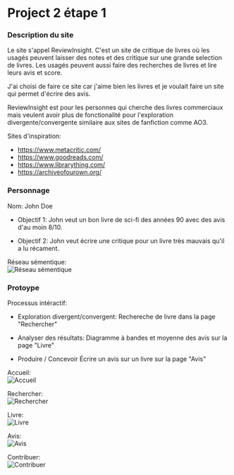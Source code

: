 # Project 2 étape 1

### Description du site

Le site s'appel ReviewInsight. C'est un site de critique de livres où les usagés peuvent
laisser des notes et des critique sur une grande selection de livres. Les usagés peuvent aussi
faire des recherches de livres et lire leurs avis et score.

J'ai choisi de faire ce site car j'aime bien les livres et je voulait faire un site qui
permet d'écrire des avis.

ReviewInsight est pour les personnes qui cherche des livres commerciaux mais veulent avoir
plus de fonctionalité pour l'exploration divergente/convergente similaire aux sites de fanfiction 
comme AO3.

Sites d'inspiration:
- https://www.metacritic.com/
- https://www.goodreads.com/
- https://www.librarything.com/
- https://archiveofourown.org/

### Personnage

Nom: John Doe

- Objectif 1:
John veut un bon livre de sci-fi des années 90 avec des avis d'au moin 8/10.

- Objectif 2:
John veut écrire une critique pour un livre très mauvais qu'il a lu récament.

Réseau sémentique:<br>
![Réseau sémentique](https://raw.githubusercontent.com/Remi1095/ReviewInsight/main/mockup/reseau.png)

### Protoype

Processus intéractif:

- Exploration divergent/convergent:
Rechereche de livre dans la page "Rechercher"

- Analyser des résultats:
Diagramme à bandes et moyenne des avis sur la page "Livre"

- Produire / Concevoir
Écrire un avis sur un livre sur la page "Avis"  

Accueil:<br>
![Accueil](https://raw.githubusercontent.com/Remi1095/ReviewInsight/main/mockup/accueil.png)

Rechercher:<br>
![Rechercher](https://raw.githubusercontent.com/Remi1095/ReviewInsight/main/mockup/rechercher.png)

Livre:<br>
![Livre](https://raw.githubusercontent.com/Remi1095/ReviewInsight/main/mockup/livre.png)

Avis:<br>
![Avis](https://raw.githubusercontent.com/Remi1095/ReviewInsight/main/mockup/avis.png)

Contribuer:<br>
![Contribuer](https://raw.githubusercontent.com/Remi1095/ReviewInsight/main/mockup/contribuer.png)
